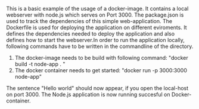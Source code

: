 This is a basic example of the usage of a docker-image. It contains a local webserver with node.js which serves on Port 3000. The package.json is used to track the dependencies of this simple web-application.
The Dockerfile is used for deploying the application on different eviroments. It defines the dependencies needed to deploy the application and also defines how to start the webserver.In order to run the 
application locally, following commands have to be written in the commandline of the directory.
1. The docker-image needs to be build with following command: "docker build -t node-app . "
2. The docker container needs to get started: "docker run -p 3000:3000 node-app"

The sentence "Hello world" should now appear, if you open the local-host on port 3000. The Node.js application is now running succesful on Docker-container.
